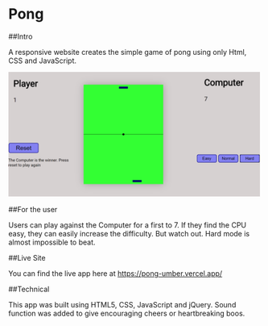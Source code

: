 # Pong

##Intro

A responsive website creates the simple game of pong using only Html, CSS and JavaScript.

<img src="pictures/pong.PNG" width="500"/>

##For the user

Users can play against the Computer for a first to 7. If they find the CPU easy, they can easily increase the difficulty. But watch out. Hard mode is almost impossible to beat.

##Live Site

You can find the live app here at https://pong-umber.vercel.app/

##Technical

This app was built using HTML5, CSS, JavaScript and jQuery. Sound function was added to give encouraging cheers or heartbreaking boos.
